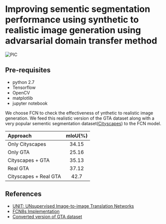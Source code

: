 # Improving sementic segmentation performance using synthetic to realistic image generation using advarsarial domain transfer method

![PIC](Photos/syn.png)


## Pre-requisites

- python 2.7
- Tensorflow 
- OpenCV
- matplotlib
- jupyter notebook

We choose FCN to check the effectiveness of ynthetic to realistic image generation. We feed this realistic version of the GTA dataset along with a very popular sementic segmentation dataset([Cityscapes](https://www.cityscapes-dataset.com/)) to the FCN model. 

| Approach    | mIoU(%) | 
|:--------------- |:---------------:|
| Only Cityscapes|    34.15|  
|  Only GTA  |   25.16 | 
|  Cityscapes +  GTA | 35.13  |
|    Real GTA |   37.12   |  
| Cityscapes + Real GTA |   42.7   |  


## References

- [UNIT: UNsupervised Image-to-image Translation Networks](https://github.com/mingyuliutw/UNIT)
- [FCN8s Implementation](https://github.com/pierluigiferrari/fcn8s_tensorflow)
- [Converted version of GTA dataset](https://drive.google.com/open?id=1WRyH9buNUMvfuBXw9gH35XpY7-bf9CZR)


